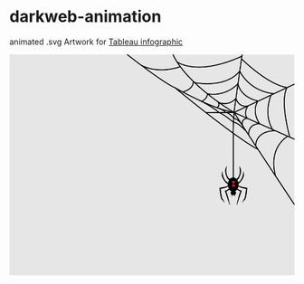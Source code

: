 # darkweb-animation
animated .svg Artwork for <a href="https://public.tableau.com/app/profile/steve.meyer7713/viz/DarkWeb_16323387240250/DarkWeb">Tableau infographic</a>



<img src="DarkWeb_static-01.png" width=600 />
